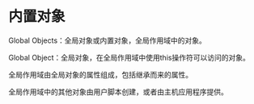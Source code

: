 # 内置对象

Global Objects：全局对象或内置对象，全局作用域中的对象。

Global Object：全局对象，在全局作用域中使用this操作符可以访问的对象。

全局作用域由全局对象的属性组成，包括继承而来的属性。

全局作用域中的其他对象由用户脚本创建，或者由主机应用程序提供。





